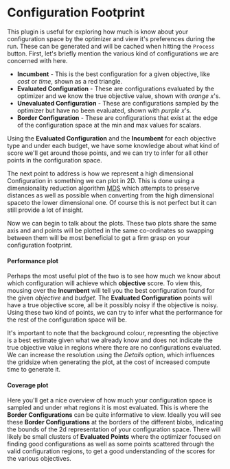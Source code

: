 # Configuration Footprint
This plugin is useful for exploring how much is know about your configuration space by the optimizer and view it's preferences during the run. These can be generated and will be cached when hitting the `Process` button. First, let's briefly mention the various kind of configurations we are concerned with here.

* **Incumbent** - This is the best configuration for a given objective, like _cost_ or _time_, shown as a red triangle.
* **Evaluated Configuration** - These are configurations evaluated by the optimizer and we know the true objective value, shown with _orange x_'s.
* **Unevaluated Configuration** - These are configurations sampled by the optimizer but have no been evaluated, shown with _purple x_'s.
* **Border Configuration** - These are configurations that exist at the edge of the configuration space at the min and max values for scalars.

Using the **Evaluated Configuration** and the **Incumbent** for each objective type and under each budget, we have some knowledge about what kind of score we'll get around those points, and we can try to infer for all other points in the configuration space.

The next point to address is how we represent a high dimensional Configuration in something we can plot in 2D. This is done using a dimensionality reduction algorithm [MDS](https://en.wikipedia.org/wiki/Multidimensional_scaling) which attempts to preserve distances as well as possible when converting from the high dimensional spaceto the lower dimensional one. Of course this is not perfect but it can still provide a lot of insight.

Now we can begin to talk about the plots. These two plots share the same axis and and points will be plotted in the same co-ordinates so swapping between them will be most beneficial to get a firm grasp on your configuration footprint.

#### Performance plot
Perhaps the most useful plot of the two is to see how much we know about which configuration will achieve which **objective** score. To view this, mousing over the **Incumbent** will tell you the best configuration found for the given *objective* and *budget*. The **Evaluated Configuration** points will have a true objective score, all be it possibly noisy if the objective is noisy. Using these two kind of points, we can try to infer what the performance for the rest of the configuration space will be.

It's important to note that the background colour, represnting the objective is a best estimate given what we already know and does not indicate the true objective value in regions where there are no configurations evaluated. We can increase the resolution using the _Details_ option, which influences the gridsize when generating the plot, at the cost of increased compute time to generate it.

#### Coverage plot
Here you'll get a nice overview of how much your configuration space is sampled and under what regions it is most evaluated. This is where the **Border Configurations** can be quite informative to view. Ideally you will see these **Border Configurations** at the borders of the different blobs, indicating the bounds of the 2d representation of your configuration space. There will likely be small clusters of **Evaluated Points** where the optimizer focused on finding good configurations as well as some points scattered through the valid configuration regions, to get a good understanding of the scores for the various objectives.

